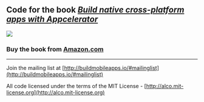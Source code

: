 ## Code for the book *[Build native cross-platform apps with Appcelerator](http://buildmobileapps.io)*

![](http://sht.tl/bHsIKt)

### Buy the book from <a href="http://bit.ly/appcbook">Amazon.com</a>
---

Join the mailing list at [http://buildmobileapps.io/#mailinglist](http://buildmobileapps.io/#mailinglist)

All code licensed under the terms of the MIT License - [http://alco.mit-license.org](http://alco.mit-license.org)